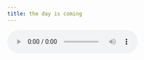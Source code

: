 ```yaml
---
title: the day is coming
---
```

<audio controls>
  <source src="https://media.anthonyrussano.com/Items/e10733128543671e35dd816363f40bda/Download?api_key=21114c0950b64bb08509257b0737ea14" type="audio/mpeg">
Your browser does not support the audio element.
</audio>
